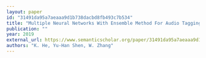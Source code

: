 ```yaml
---
layout: paper
id: "31491da95a7aeaaa9d1b738dacbd8fb493c7b534"
title: "Multiple Neural Networks With Ensemble Method For Audio Tagging With Noisy Labels And Minimal Supervision"
publication: ""
year: 2019
external_url: https://www.semanticscholar.org/paper/31491da95a7aeaaa9d1b738dacbd8fb493c7b534
authors: "K. He, Yu-Han Shen, W. Zhang"
---
```

